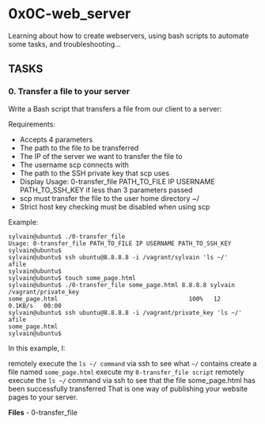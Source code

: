 # 0x0C-web_server


Learning about how to create webservers, using bash scripts to automate some tasks, and troubleshooting...

## TASKS

### 0. Transfer a file to your server
Write a Bash script that transfers a file from our client to a server:

Requirements:

* Accepts 4 parameters
* The path to the file to be transferred
* The IP of the server we want to transfer the file to
* The username scp connects with
* The path to the SSH private key that scp uses
* Display Usage: 0-transfer_file PATH_TO_FILE IP USERNAME PATH_TO_SSH_KEY if less than 3 parameters passed
* scp must transfer the file to the user home directory ~/
* Strict host key checking must be disabled when using scp


Example:
```
sylvain@ubuntu$ ./0-transfer_file
Usage: 0-transfer_file PATH_TO_FILE IP USERNAME PATH_TO_SSH_KEY
sylvain@ubuntu$
sylvain@ubuntu$ ssh ubuntu@8.8.8.8 -i /vagrant/sylvain 'ls ~/'
afile
sylvain@ubuntu$ 
sylvain@ubuntu$ touch some_page.html
sylvain@ubuntu$ ./0-transfer_file some_page.html 8.8.8.8 sylvain /vagrant/private_key
some_page.html                                     100%   12     0.1KB/s   00:00
sylvain@ubuntu$ ssh ubuntu@8.8.8.8 -i /vagrant/private_key 'ls ~/'
afile
some_page.html
sylvain@ubuntu$

```


In this example, I:

remotely execute the `ls ~/ command` via ssh to see what `~/` contains
create a file named `some_page.html`
execute my `0-transfer_file script`
remotely execute the `ls ~/` command via ssh to see that the file some_page.html has been successfully transferred
That is one way of publishing your website pages to your server.


**Files** - 0-transfer_file